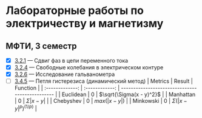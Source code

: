 # Лабораторные работы по электричеству и магнетизму
## МФТИ, 3 семестр    
- [x]  [3.2.1](https://github.com/cardoholic/GenPhys-labs_3sem/blob/master/3.2.1/3.2.1.pdf) &mdash;  Сдвиг фаз в цепи переменного тока  
- [x]  [3.2.4](https://github.com/cardoholic/GenPhys-labs_3sem/blob/master/3.2.4/3.2.4.pdf) &mdash;  Свободные колебания в электрическом контуре
- [x]  [3.2.6](https://github.com/cardoholic/GenPhys-labs_3sem/blob/master/3.2.6/3.2.6.pdf) &mdash;  Исследование гальванометра 
- [ ] [3.4.5]() &mdash; Петля гистерезиса (динамический метод)
| Metrics         | Result         | Function                                        |
| :-------------: | :------------: | ----------------------------------------------- |
| Euclidean       | 0              | $\sqrt{\Sigma(x - y)^2}$                        |
| Manhattan       | 0              | $\Sigma|x - y|$                                 |
| Chebyshev       | 0              | $max(|x - y|)$                                  |
| Minkowski       | 0              | $\Sigma(|x - y|^p)^(1/p)$                       |
